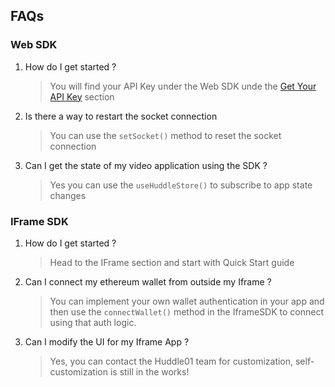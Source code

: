 ## FAQs

### **Web SDK**

1. How do I get started ?
    >You will find your API Key under the Web SDK unde the [Get Your API Key](/docs/web-sdk/api-key) section
2. Is there a way to restart the socket connection
    >You can use the `setSocket()` method to reset the socket connection
3. Can I get the state of my video application using the SDK ?
    >Yes you can use the `useHuddleStore()` to subscribe to app state changes

### **IFrame SDK**

1. How do I get started ?
    >Head to the IFrame section and start with Quick Start guide
2. Can I connect my ethereum wallet from outside my Iframe ?
    >You can implement your own wallet authentication in your app and then use the `connectWallet()` method in the IframeSDK to connect using that auth logic.
3. Can I modify the UI for my Iframe App ?
    >Yes, you can contact the Huddle01 team for customization, self-customization is still in the works!
